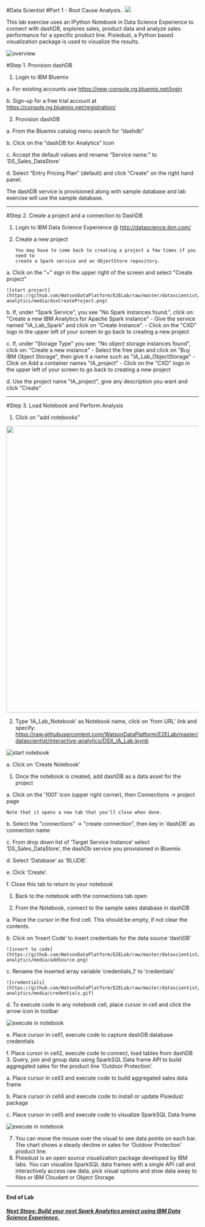 #Data Scientist 
#Part 1 - Root Cause Analysis..
[<img src="https://github.com/WatsonDataPlatform/E2ELab/raw/master/datascientist/media/DSE2E1.png">](https://github.com/WatsonDataPlatform/E2ELab/raw/master/datascientist/interactive-analytics/)

This lab exercise uses an IPython Notebook in Data Science Experience to connect with dashDB, explores sales, product data and analyze sales performance for a specific product line. Pixiedust, a Python based visualization package is used to visualize the results.

![overview](https://github.com/WatsonDataPlatform/E2ELab/raw/master/datascientist/interactive-analytics/media/overview.gif.gif)


#Step 1. Provision dashDB

1.	Login to IBM Bluemix

  a.	For existing accounts use  https://new-console.ng.bluemix.net/login

  b.	Sign-up for a free trial account at https://console.ng.bluemix.net/registration/

2.	Provision dashDB

  a.	From the Bluemix catalog menu search for “dashdb”

  b.	Click on the "dashDB for Analytics" Icon

  c.	Accept the default values and rename “Service name:” to ‘DS_Sales_DataStore’

  d.	Select “Entry Pricing Plan” (default) and click “Create” on the right hand panel.

The dashDB service is provisioned along with sample database and lab exercise will use the sample database.

---
#Step 2. Create a project and a connection to DashDB

1.	Login to IBM Data Science Experience @ http://datascience.ibm.com/

2.	Create a new project

        You may have to come back to creating a project a few times if you need to 
        create a Spark service and an ObjectStore repository.

  a.	Click on the "+" sign in the upper right of the screen and select "Create project”

    ![start project](https://github.com/WatsonDataPlatform/E2ELab/raw/master/datascientist/interactive-analytics/media/dsxCreateProject.png)

  b.	If, under "Spark Service", you see "No Spark instances found.", click on:
	"Create a new IBM Analytics for Apache Spark instance"
	- Give the service named "IA_Lab_Spark" and click on "Create Instance".
	- Click on the "CXD" logo in the upper left of your screen to go back
	  to creating a new project
           
  c.	If, under "Storage Type" you see: "No object storage instances found",
	click on: "Create a new instance"
	- Select the free plan and click on "Buy IBM Object Storage",
	  then give it a name such as "IA_Lab_ObjectStorage"
	- Click on Add a container names "IA_project"
	- Click on the "CXD" logo in the upper left of your screen to go back
	  to creating a new project

  d.	Use the project name "IA_project", give any description you want and click "Create"

---
#Step 3. Load Notebook and Perform Analysis

1. Click on "add notebooks"

<img src="https://github.com/WatsonDataPlatform/E2ELab/raw/master/datascientist/interactive-analytics/media/createnew.png" width="750"> 
 
2. Type ‘IA_Lab_Notebook’ as Notebook name, click on ‘from URL’ link and specify:  https://raw.githubusercontent.com/WatsonDataPlatform/E2ELab/master/datascientist/interactive-analytics/DSX_IA_Lab.ipynb

 ![start notebook](https://github.com/WatsonDataPlatform/E2ELab/raw/master/datascientist/interactive-analytics/media/createNotebook.png)

  a.	 Click on ‘Create Notebook’
  
1. Once the notebook is created, add dashDB as a data asset for the project

  a.	Click on the '1001' icon (upper right corner), then Connections -> project page

	Note that it opens a new tab that you'll close when done.
  

  b.	Select the "connections" -> "create connection", then key in ‘dashDB’ as connection name

  c.	From drop down list of ‘Target Service Instance’ select ‘DS_Sales_DataStore’, the dashDb service you provisioned in Bluemix.

  d.	Select ‘Database’ as ‘BLUDB’.

  e.	Click ‘Create’.

  f.	Close this tab to return to your notebook


1.	Back to the notebook with the connections tab open


1.	From the Notebook, connect to the sample sales database in dashDB

  a.	Place the cursor in the first cell. This should be empty, if not clear the contents.

  b.	Click on ‘Insert Code’  to insert credentials for the data source ‘dashDB’

    ![insert to code](https://github.com/WatsonDataPlatform/E2ELab/raw/master/datascientist/interactive-analytics/media/addSource.png)

  c.	Rename the inserted array variable ‘credentials_1’  to ‘credentials’

    ![credentials](https://github.com/WatsonDataPlatform/E2ELab/raw/master/datascientist/interactive-analytics/media/credentials.gif)

  d.	To execute code in any notebook cell, place cursor in cell and click the arrow icon in toolbar

  ![execute in notebook](https://github.com/WatsonDataPlatform/E2ELab/raw/master/datascientist/interactive-analytics/media/notebookNav.gif)

  e.	Place cursor in cell1, execute code to capture dashDB database credentials

  f.	Place cursor in cell2, execute code to connect, load tables from dashDB
3.	Query, join and group data using SparkSQL Data frame API to build aggregated sales for the product line ‘Outdoor Protection’.

  a.	Place cursor in cell3 and execute code to build aggregated sales data frame

  b.	Place cursor in cell4 and execute code to install or update Pixiedust package

  c.	Place cursor in cell5 and execute code to  visualize SparkSQL Data frame

  ![execute in notebook](https://github.com/WatsonDataPlatform/E2ELab/raw/master/datascientist/interactive-analytics/media/finalViz.gif)

7.	You can move the mouse over the visual to see data points on each bar. The chart shows a steady decline in sales for ‘Outdoor Protection’ product line.
8.	Pixiedust is an open source visualization package developed by IBM labs. You can visualize SparkSQL data frames with a single API call and interactively access raw data, pick visual options and stow data away to files or IBM Cloudant or Object Storage.

--- 
#### End of Lab

##### [Next Steps: Build your next Spark Analytics project using IBM Data Science Experience.](https://github.com/WatsonDataPlatform/E2ELab/raw/master/datascientist/machinelearning)
